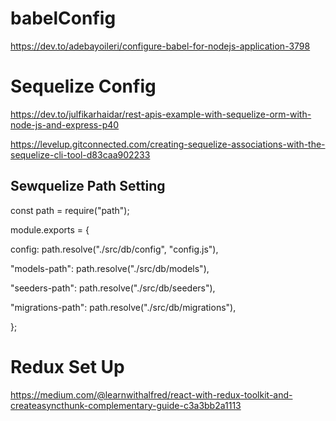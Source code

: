 # babelConfig

https://dev.to/adebayoileri/configure-babel-for-nodejs-application-3798


# Sequelize Config
https://dev.to/julfikarhaidar/rest-apis-example-with-sequelize-orm-with-node-js-and-express-p40


https://levelup.gitconnected.com/creating-sequelize-associations-with-the-sequelize-cli-tool-d83caa902233



## Sewquelize Path Setting
const path = require("path");

module.exports = {

  config: path.resolve("./src/db/config", "config.js"),
  
  "models-path": path.resolve("./src/db/models"),
  
  "seeders-path": path.resolve("./src/db/seeders"),
  
  "migrations-path": path.resolve("./src/db/migrations"),
  
};

# Redux Set Up
https://medium.com/@learnwithalfred/react-with-redux-toolkit-and-createasyncthunk-complementary-guide-c3a3bb2a1113
